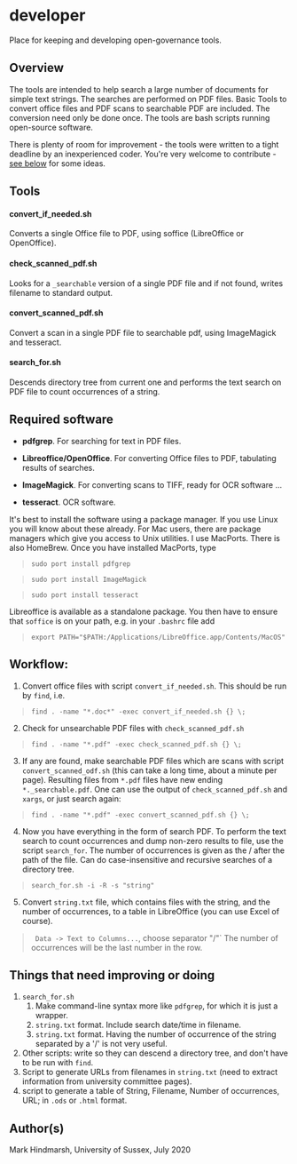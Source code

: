 # developer
Place for keeping and developing open-governance tools.

## Overview

The tools are intended to help search a large number of documents for simple text strings. The searches are performed on PDF files. Basic Tools to convert office files and PDF scans to searchable PDF are included. The conversion need only be done once. The tools are bash scripts running open-source software.

There is plenty of room for improvement - the tools were written to a tight deadline by an inexperienced coder. You're very welcome to contribute - [see below](#things-that-need-improving-or-doing) for some ideas.

## Tools

#### convert_if_needed.sh

Converts a single Office file to PDF, using soffice (LibreOffice or OpenOffice).

#### check_scanned_pdf.sh

Looks for a `_searchable` version of a single PDF file and if not found, writes filename to standard output. 

#### convert_scanned_pdf.sh

Convert a scan in a single PDF file to searchable pdf, using ImageMagick and tesseract.

#### search_for.sh 

Descends directory tree from current one and performs the text search on PDF file to count occurrences of a string.

## Required software

- **pdfgrep**. For searching for text in PDF files.

- **Libreoffice/OpenOffice**. For converting Office files to PDF, tabulating results of searches.

- **ImageMagick**. For converting scans to TIFF, ready for OCR software ...

- **tesseract**. OCR software.

It's best to install the software using a package manager.  If you use Linux you will know about these already.  For Mac users, there are package managers which give you access to Unix utilities.  I use MacPorts.  There is also HomeBrew. Once you have installed MacPorts, type

>	`sudo port install pdfgrep`

>	`sudo port install ImageMagick`

>	`sudo port install tesseract`

Libreoffice is available as a standalone package. You then have to ensure that `soffice` is on your path, e.g. in your `.bashrc` file add
> `export PATH="$PATH:/Applications/LibreOffice.app/Contents/MacOS"`

## Workflow:

1. Convert office files with script `convert_if_needed.sh`. This should be run by `find`, i.e.
> 	`find . -name "*.doc*" -exec convert_if_needed.sh {} \;`

2. Check for unsearchable PDF files with `check_scanned_pdf.sh`
> `find . -name "*.pdf" -exec check_scanned_pdf.sh {} \;`

3. If any are found, make searchable PDF files which are scans with script `convert_scanned_odf.sh` (this can take a long time, about a minute per page).  Resulting files from `*.pdf` files have new ending `*._searchable.pdf`.  One can use the output of `check_scanned_pdf.sh` and `xargs`, or just search again:
> 	`find . -name "*.pdf" -exec convert_scanned_pdf.sh {} \;`

4. Now you have everything in the form of search PDF. To perform the text search to count occurrences and dump non-zero results to file, use the script `search_for`. The number of occurrences is given as the /<number> after the path of the file. Can do case-insensitive and recursive searches of a directory tree.
> `search_for.sh -i -R -s "string"`

5. Convert `string.txt` file, which contains files with the string, and the number of occurrences, to a table in LibreOffice (you can use Excel of course).
> `	Data -> Text to Columns...`, choose separator "/"`
The number of occurrences will be the last number in the row.

## <a name="dev"></a>Things that need improving or doing

1. `search_for.sh`
   1. Make command-line syntax more like `pdfgrep`, for which it is just a wrapper.
   1. `string.txt` format. Include search date/time in filename.
   1. `string.txt` format.  Having the number of occurrence of the string separated by a '/' is not very useful. 
1. Other scripts: write so they can descend a directory tree, and don't have to be run with `find`.
1. Script to generate URLs from filenames in `string.txt` (need to extract information from university committee pages).
1. script to generate a table of String, Filename, Number of occurrences, URL; in `.ods` or `.html` format.


## Author(s)
Mark Hindmarsh, University of Sussex, July 2020

